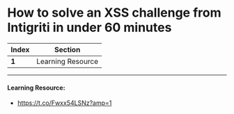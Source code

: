 # How to solve an XSS challenge from Intigriti in under 60 minutes

Index | Section
--- | ---
**1** | Learning Resource

___


#### Learning Resource: 

* https://t.co/Fwxx54LSNz?amp=1
